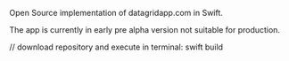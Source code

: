 Open Source implementation of datagridapp.com in Swift.

The app is currently in early pre alpha version not suitable for production.

// download repository and execute in terminal:
swift build
